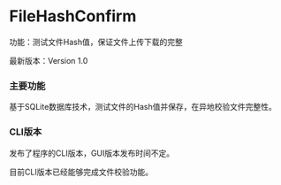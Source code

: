 # FileHashConfirm
功能：测试文件Hash值，保证文件上传下载的完整

最新版本：Version 1.0

### 主要功能
基于SQLite数据库技术，测试文件的Hash值并保存，在异地校验文件完整性。

### CLI版本
发布了程序的CLI版本，GUI版本发布时间不定。

目前CLI版本已经能够完成文件校验功能。